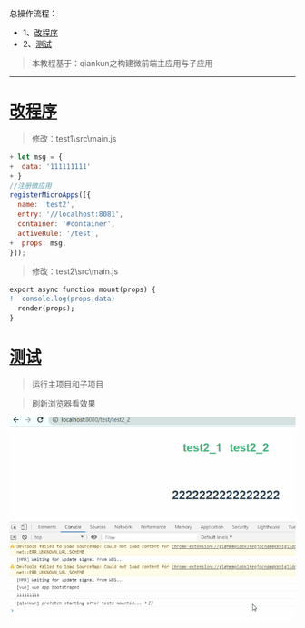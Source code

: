 总操作流程：
- 1、[改程序](#qiankun-01)
- 2、[测试](#qiankun-02)

> 本教程基于：qiankun之构建微前端主应用与子应用

***

# <a name="qiankun-01" href="#" >改程序</a>

> 修改：test1\src\main.js

```js {4}
+ let msg = {
+  data: '111111111'
+ }
//注册微应用
registerMicroApps([{
  name: 'test2',
  entry: '//localhost:8081',
  container: '#container',
  activeRule: '/test',
+  props: msg,
}]);

```

> 修改：test2\src\main.js

```diff
export async function mount(props) {
!  console.log(props.data)
  render(props);
}
```

# <a name="qiankun-02" href="#" >测试</a>

> 运行主项目和子项目

> 刷新浏览器看效果

![](image/2-1.gif)

